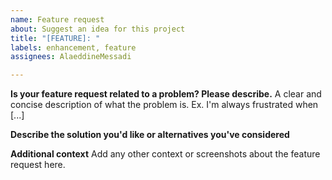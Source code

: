 ```yaml
---
name: Feature request
about: Suggest an idea for this project
title: "[FEATURE]: "
labels: enhancement, feature
assignees: AlaeddineMessadi

---
```


**Is your feature request related to a problem? Please describe.**
A clear and concise description of what the problem is. Ex. I'm always frustrated when [...]

**Describe the solution you'd like or alternatives you've considered**

**Additional context**
Add any other context or screenshots about the feature request here.
